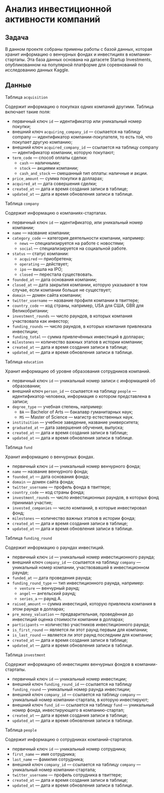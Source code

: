 # Анализ инвестиционной активности компаний

## Задача

В данном проекте собраны примены работы с базой данных, которая хранит информацию о венчурных фондах и инвестициях в компании-стартапы. Эта база данных основана на датасете Startup Investments, опубликованном на популярной платформе для соревнований по исследованию данных Kaggle. 

## Данные

Таблица `acquisition`

Содержит информацию о покупках одних компаний другими.
Таблица включает такие поля:
- первичный ключ `id` — идентификатор или уникальный номер покупки;
- внешний ключ `acquiring_company_id` — ссылается на таблицу company — идентификатор компании-покупателя, то есть той, что покупает другую компанию;
- внешний ключ `acquired_company_id` — ссылается на таблицу company — идентификатор компании, которую покупают;
- `term_code` — способ оплаты сделки:
    - `cash` — наличными;
    - `stock` — акциями компании;
    - `cash_and_stock` — смешанный тип оплаты: наличные и акции.
- `price_amount` — сумма покупки в долларах;
- `acquired_at` — дата совершения сделки;
- `created_at` — дата и время создания записи в таблице;
- `updated_at` — дата и время обновления записи в таблице.

Таблица `company`

Содержит информацию о компаниях-стартапах.

- первичный ключ `id` — идентификатор, или уникальный номер компании;
- `name` — название компании;
- `category_code` — категория деятельности компании, например:
    - `news` — специализируется на работе с новостями;
    - `social` — специализируется на социальной работе.
- `status` — статус компании:
    - `acquired` — приобретена;
    - `operating` — действует;
    - `ipo` — вышла на IPO;
    - `closed` — перестала существовать.
- `founded_at` — дата основания компании;
- `closed_at` — дата закрытия компании, которую указывают в том случае, если компании больше не существует;
- `domain` — домен сайта компании;
- `twitter_username` — название профиля компании в твиттере;
- `country_code` — код страны, например, USA для США, GBR для Великобритании;
- `investment_rounds` — число раундов, в которых компания участвовала как инвестор;
- `funding_rounds` — число раундов, в которых компания привлекала инвестиции;
- `funding_total` — сумма привлечённых инвестиций в долларах;
- `milestones` — количество важных этапов в истории компании;
- `created_at` — дата и время создания записи в таблице;
- `updated_at` — дата и время обновления записи в таблице.

Таблица `education`

Хранит информацию об уровне образования сотрудников компаний.
- первичный ключ `id` — уникальный номер записи с информацией об образовании;
- внешний ключ `person_id` — ссылается на таблицу `people` — идентификатор человека, информация о котором представлена в записи;
- `degree_type` — учебная степень, например:
    - `BA` — Bachelor of Arts — бакалавр гуманитарных наук;
    - `MS` — Master of Science — магистр естественных наук.
- `instituition` — учебное заведение, название университета;
- `graduated_at` — дата завершения обучения, выпуска;
- `created_at` — дата и время создания записи в таблице;
- `updated_at` — дата и время обновления записи в таблице.

Таблица `fund`

Хранит информацию о венчурных фондах. 
- первичный ключ `id` — уникальный номер венчурного фонда;
- `name` — название венчурного фонда;
- `founded_at` — дата основания фонда;
- `domain` — домен сайта фонда;
- `twitter_username` — профиль фонда в твиттере;
- `country_code` — код страны фонда;
- `investment_rounds` — число инвестиционных раундов, в которых фонд принимал участие;
- `invested_companies` — число компаний, в которые инвестировал фонд;
- `milestones` — количество важных этапов в истории фонда;
- `created_at` — дата и время создания записи в таблице;
- `updated_at` — дата и время обновления записи в таблице.

Таблица `funding_round`

Содержит информацию о раундах инвестиций. 
- первичный ключ `id` — уникальный номер инвестиционного раунда;
- внешний ключ `company_id` — ссылается на таблицу `company` — уникальный номер компании, участвовавшей в инвестиционном раунде;
- `funded_at` — дата проведения раунда;
- `funding_round_type` — тип инвестиционного раунда, например:
    - `venture` — венчурный раунд;
    - `angel` — ангельский раунд;
    - `series_a` — раунд А.
- `raised_amount` — сумма инвестиций, которую привлекла компания в этом раунде в долларах;
- `pre_money_valuation` — предварительная, проведённая до инвестиций оценка стоимости компании в долларах;
- `participants` — количество участников инвестиционного раунда;
- `is_first_round` — является ли этот раунд первым для компании;
- `is_last_round` — является ли этот раунд последним для компании;
- `created_at` — дата и время создания записи в таблице;
- `updated_at` — дата и время обновления записи в таблице.

Таблица `investment`

Содержит информацию об инвестициях венчурных фондов в компании-стартапы.
- первичный ключ `id` — уникальный номер инвестиции;
- внешний ключ `funding_round_id` — ссылается на таблицу `funding_round` — уникальный номер раунда инвестиции;
- внешний ключ `company_id` — ссылается на таблицу `company` — уникальный номер компании-стартапа, в которую инвестируют;
- внешний ключ `fund_id` — ссылается на таблицу `fund` — уникальный номер фонда, инвестирующего в компанию-стартап;
- `created_at` — дата и время создания записи в таблице;
- `updated_at` — дата и время обновления записи в таблице.

Таблица `people`

Содержит информацию о сотрудниках компаний-стартапов.
- первичный ключ `id` — уникальный номер сотрудника;
- `first_name` — имя сотрудника;
- `last_name` — фамилия сотрудника;
- внешний ключ `company_id` — ссылается на таблицу `company` — уникальный номер компании-стартапа;
- `twitter_username` — профиль сотрудника в твиттере;
- `created_at` — дата и время создания записи в таблице;
- `updated_at` — дата и время обновления записи в таблице.
